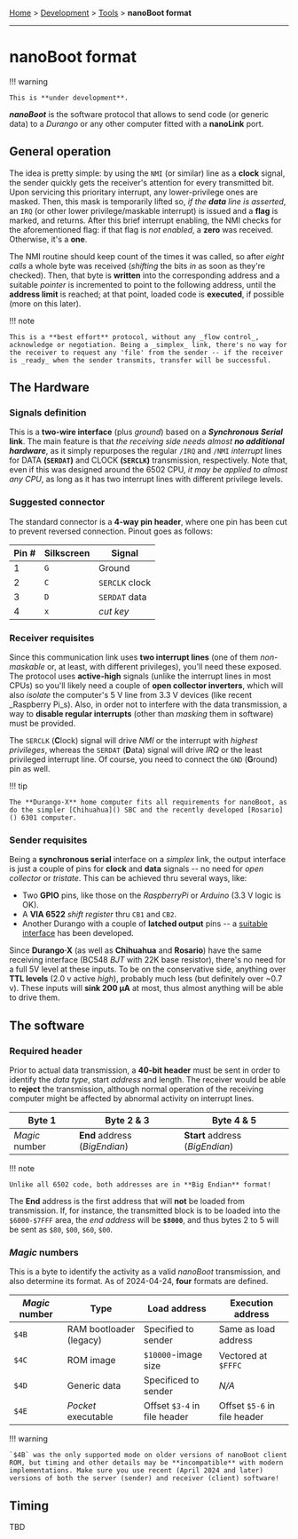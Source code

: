 [Home](../../index.md) > [Development](../development.md) > [Tools](tools.md) > **nanoBoot format**
___

# nanoBoot format

!!! warning

	This is **under development**.

***nanoBoot*** is the software protocol that allows to send code (or generic data) to a _Durango_ or any other computer fitted with a **nanoLink** port.

## General operation

The idea is pretty simple: by using the `NMI` (or similar) line as a **clock** signal, the sender quickly gets the receiver's attention for every transmitted bit. Upon servicing this prioritary interrupt, any lower-privilege ones are masked. Then, this mask is temporarily lifted so, _if the **data** line is asserted_, an `IRQ` (or other lower privilege/maskable interrupt) is issued and a **flag** is marked, and returns. After this brief interrupt enabling, the NMI checks for the aforementioned flag: if that flag is _not enabled_, a **zero** was received. Otherwise, it's a **one**.

The NMI routine should keep count of the times it was called, so after _eight calls_ a whole byte was received (_shifting_ the bits _in_ as soon as they're checked). Then, that byte is **written** into the corresponding address and a suitable _pointer_ is incremented to point to the following address, until the **address limit** is reached; at that point, loaded code is **executed**, if possible (more on this later).

!!! note

	This is a **best effort** protocol, without any _flow control_, acknowledge or negotiation. Being a _simplex_ link, there's no way for the receiver to request any 'file' from the sender -- if the receiver is _ready_ when the sender transmits, transfer will be successful.

## The Hardware

### Signals definition

This is a **two-wire interface** (plus _ground_) based on a ***Synchronous Serial* link**. The main feature is that _the receiving side needs almost **no additional hardware**_, as it simply repurposes the regular `/IRQ` and `/NMI` _interrupt_ lines for DATA **(`SERDAT`)** and CLOCK **(`SERCLK`)** transmission, respectively. Note that, even if this was designed around the 6502 CPU, _it may be applied to almost any CPU_, as long as it has two interrupt lines with different privilege levels.

### Suggested connector

The standard connector is a **4-way pin header**, where one pin has been cut to prevent reversed connection. Pinout goes as follows:

|Pin #|Silkscreen|Signal        |
|-----|----------|--------------|
|1    |`G`       |Ground        |
|2    |`C`       |`SERCLK` clock|
|3    |`D`       |`SERDAT` data |
|4    |`x`       |_cut key_     |

### Receiver requisites

Since this communication link uses **two interrupt lines** (one of them _non-maskable_ or, at least, with different privileges), you'll need these exposed. The protocol uses **active-high** signals (unlike the interrupt lines in most CPUs) so you'll likely need a couple of **open collector inverters**, which will also _isolate_ the computer's 5 V line from 3.3 V devices (like recent _Raspberry Pi_s). Also, in order not to interfere with the data transmission, a way to **disable regular interrupts** (other than _masking_ them in software) must be provided.

The `SERCLK` (**C**lock) signal will drive _NMI_ or the interrupt with _highest privileges_, whereas the `SERDAT` (**D**ata) signal will drive _IRQ_ or the least privileged interrupt line. Of course, you need to connect the `GND` (**G**round) pin as well.

!!! tip

	The **Durango·X** home computer fits all requirements for nanoBoot, as do the simpler [Chihuahua]() SBC and the recently developed [Rosario]() 6301 computer.

### Sender requisites

Being a **synchronous serial** interface on a _simplex_ link, the output interface is just a couple of pins for **clock** and **data** signals -- no need for _open collector_ or _tristate_. This can be achieved thru several ways, like:

-	Two **GPIO** pins, like those on the _RaspberryPi_ or _Arduino_ (3.3 V logic is OK).
-	A **VIA 6522** _shift register_ thru `CB1` and `CB2`.
-	Another Durango with a couple of **latched output** pins -- a [suitable interface]() has been developed.

Since **Durango·X** (as well as **Chihuahua** and **Rosario**) have the same receiving interface (BC548 _BJT_ with 22K base resistor), there's no need for a full 5V level at these inputs. To be on the conservative side, anything over **TTL levels** (2.0 v active _high_), probably much less (but definitely over ~0.7 v). These inputs will **sink 200 µA** at most, thus almost anything will be able to drive them.

## The software

### Required header

Prior to actual data transmission, a **40-bit header** must be sent in order to identify the _data type_, start _address_ and length. The receiver would be able to **reject** the transmission, although normal operation of the receiving computer might be affected by abnormal activity on interrupt lines.

|Byte 1|Byte 2 & 3|Byte 4 & 5|
|------|----------|----------|
|_Magic_ number|**End** address (_BigEndian_)|**Start** address (_BigEndian_)|

!!! note

	Unlike all 6502 code, both addresses are in **Big Endian** format!

 The **End** address is the first address that will **not** be loaded from transmission. If, for instance, the transmitted block is to be loaded into the `$6000-$7FFF` area, the _end address_ will be **`$8000`**, and thus bytes 2 to 5 will be sent as `$80`, `$00`, `$60`, `$00`.

### _Magic_ numbers

This is a byte to identify the activity as a valid _nanoBoot_ transmission, and also determine its format. As of 2024-04-24, **four** formats are defined.

|_Magic_ number|Type|Load address|Execution address|
|--------------|----|------------|-----------------|
|`$4B`|RAM bootloader (legacy)|Specified to sender|Same as load address|
|`$4C`|ROM image|`$10000`-image size|Vectored at `$FFFC`|
|`$4D`|Generic data|Specificed to sender|_N/A_|
|`$4E`|_Pocket_ executable|Offset `$3-4` in file header|Offset `$5-6` in file header|

!!! warning

	`$4B` was the only supported mode on older versions of nanoBoot client ROM, but timing and other details may be **incompatible** with modern implementations. Make sure you use recent (April 2024 and later) versions of both the server (sender) and receiver (client) software!

## Timing

TBD
